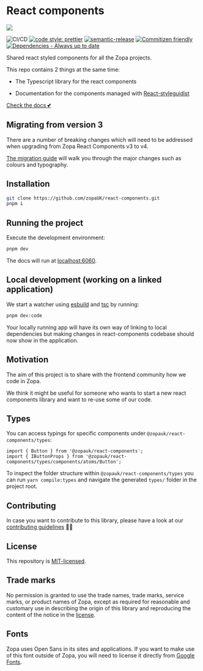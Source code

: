 # React components

<img src="./etc/images/turtle.gif" />

![CI/CD](https://github.com/zopaUK/react-components/workflows/CI/badge.svg)
[![code style: prettier](https://img.shields.io/badge/code_style-prettier-ff69b4.svg?style=flat-square)](https://github.com/prettier/prettier)
[![semantic-release](https://img.shields.io/badge/%20%20%F0%9F%93%A6%F0%9F%9A%80-semantic--release-e10079.svg)](https://github.com/semantic-release/semantic-release)
[![Commitizen friendly](https://img.shields.io/badge/commitizen-friendly-brightgreen.svg)](http://commitizen.github.io/cz-cli/)
[![Dependencies - Always up to date](https://img.shields.io/badge/always-up_to_date-brightgreen.svg)](https://help.github.com/en/articles/configuring-automated-security-fixes)

Shared react styled components for all the Zopa projects.

This repo contains 2 things at the same time:

- The Typescript library for the react components

- Documentation for the components managed with [React-styleguidist](https://react-styleguidist.js.org)

[Check the docs 💕](https://zrc.netlify.app/)

## Migrating from version 3

There are a number of breaking changes which will need to be addressed when upgrading from Zopa React Components v3 to v4.

[The migration guide](/etc/docs/migration-v4.md) will walk you through the major changes such as colours and typography.

## Installation

```bash
git clone https://github.com/zopaUK/react-components.git
pnpm i
```

## Running the project

Execute the development environment:

```bash
pnpm dev
```

The docs will run at [localhost:6060](http://localhost:6060).

## Local development (working on a linked application)

We start a watcher using [esbuild](https://esbuild.github.io/) and [tsc](https://www.typescriptlang.org/docs/handbook/compiler-options.html) by running:

```bash
pnpm dev:code
```

Your locally running app will have its own way of linking to local dependencies but making changes in react-components codebase should now show in the application.

## Motivation

The aim of this project is to share with the frontend community how we code in Zopa.

We think it might be useful for someone who wants to start a new react components library and want to re-use some of our code.

## Types

You can access typings for specific components under `@zopauk/react-components/types`:

```tsx
import { Button } from '@zopauk/react-components';
import { IButtonProps } from '@zopauk/react-components/types/components/atoms/Button';
```

To inspect the folder structure within `@zopauk/react-components/types` you can run `yarn compile:types` and navigate the generated `types/` folder in the project root.

## Contributing

In case you want to contribute to this library, please have a look at our [contributing guidelines](./CONTRIBUTING.md) 🙌🏼

## License

This repository is [MIT-licensed](./LICENSE).

## Trade marks

No permission is granted to use the trade names, trade marks, service marks, or product names of Zopa, except as required for reasonable and customary use in describing the origin of this library and reproducing the content of the notice in the [license](./LICENSE).

## Fonts

Zopa uses Open Sans in its sites and applications. If you want to make use of this font outside of Zopa, you will need to license it directly from [Google Fonts](https://fonts.google.com/).
